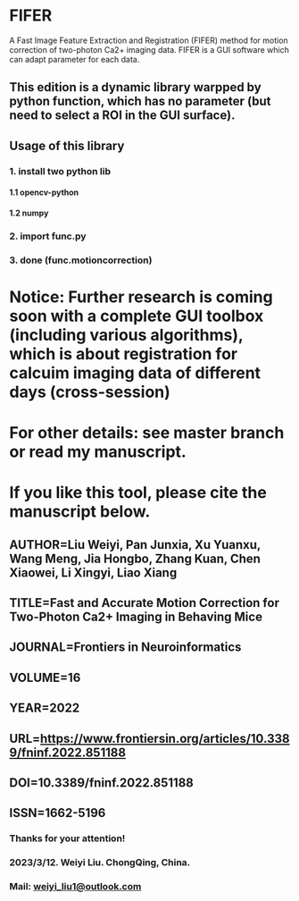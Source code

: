# FIFER
A Fast Image Feature Extraction and Registration (FIFER) method for motion correction of two-photon Ca2+ imaging data. FIFER is a GUI software which can adapt parameter for each data.

## This edition is a dynamic library warpped by python function, which has **no parameter** (but need to select a ROI in the GUI surface).

## Usage of this library
### 1. install two python lib
#### 1.1 opencv-python
#### 1.2 numpy
### 2. import func.py
### 3. done (func.motioncorrection)

# Notice: Further research is coming soon with a complete GUI toolbox (including various algorithms), which is about registration for calcuim imaging data of different days (cross-session) 

# For other details: see master branch or read my manuscript.
# If you like this tool, please cite the manuscript below.
## AUTHOR=Liu Weiyi, Pan Junxia, Xu Yuanxu, Wang Meng, Jia Hongbo, Zhang Kuan, Chen Xiaowei, Li Xingyi, Liao Xiang
## TITLE=Fast and Accurate Motion Correction for Two-Photon Ca2+ Imaging in Behaving Mice
## JOURNAL=Frontiers in Neuroinformatics
## VOLUME=16
## YEAR=2022
## URL=https://www.frontiersin.org/articles/10.3389/fninf.2022.851188
## DOI=10.3389/fninf.2022.851188
## ISSN=1662-5196

### Thanks for your attention!
### 2023/3/12. Weiyi Liu. ChongQing, China.
### Mail: weiyi_liu1@outlook.com

